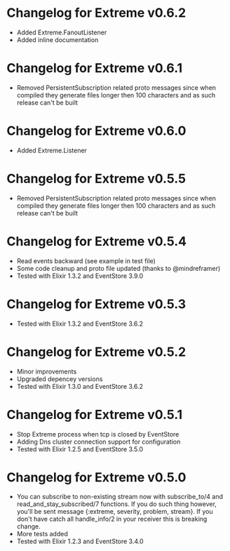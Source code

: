 # Changelog for Extreme v0.6.2
  * Added Extreme.FanoutListener
  * Added inline documentation
  
# Changelog for Extreme v0.6.1
  * Removed PersistentSubscription related proto messages since when compiled 
    they generate files longer then 100 characters and as such release can't be built

# Changelog for Extreme v0.6.0
  * Added Extreme.Listener
  
# Changelog for Extreme v0.5.5
  * Removed PersistentSubscription related proto messages since when compiled 
    they generate files longer then 100 characters and as such release can't be built

# Changelog for Extreme v0.5.4
  * Read events backward (see example in test file)
  * Some code cleanup and proto file updated (thanks to @mindreframer)
  * Tested with Elixir 1.3.2 and EventStore 3.9.0

# Changelog for Extreme v0.5.3
  * Tested with Elixir 1.3.2 and EventStore 3.6.2


# Changelog for Extreme v0.5.2
  * Minor improvements
  * Upgraded depencey versions
  * Tested with Elixir 1.3.0 and EventStore 3.6.2


# Changelog for Extreme v0.5.1

  * Stop Extreme process when tcp is closed by EventStore
  * Adding Dns cluster connection support for configuration
  * Tested with Elixir 1.2.5 and EventStore 3.5.0


# Changelog for Extreme v0.5.0

  * You can subscribe to non-existing stream now with subscribe_to/4 and read_and_stay_subscribed/7 functions. If you do such thing however, you'll be sent message {:extreme, severity, problem, stream}. If you don't have catch all handle_info/2 in your receiver this is breaking change.
  * More tests added
  * Tested with Elixir 1.2.3 and EventStore 3.4.0

